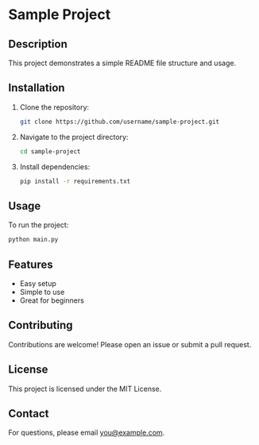 
# Sample Project

## Description
This project demonstrates a simple README file structure and usage.

## Installation
1. Clone the repository:
   ```bash
   git clone https://github.com/username/sample-project.git
   ```
2. Navigate to the project directory:
   ```bash
   cd sample-project
   ```
3. Install dependencies:
   ```bash
   pip install -r requirements.txt
   ```

## Usage
To run the project:
```bash
python main.py
```

## Features
- Easy setup
- Simple to use
- Great for beginners

## Contributing
Contributions are welcome! Please open an issue or submit a pull request.

## License
This project is licensed under the MIT License.

## Contact
For questions, please email [you@example.com](mailto:you@example.com).
